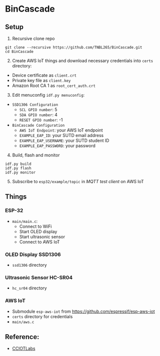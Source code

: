 # BinCascade

## Setup
1. Recursive clone repo
```shell
git clone --recursive https://github.com/TNBL265/BinCascade.git
cd BinCascade
```
2. Create AWS IoT things and download necessary credentials into `certs` directory:
- Device certificate as `client.crt`
- Private key file as `client.key`
- Amazon Root CA 1 as `root_cert_auth.crt`
3. Edit menuconfig `idf.py menuconfig`:
- `SSD1306 Configuration`
   - `SCL GPIO number`: 5
   - `SDA GPIO number`: 4
   - `RESET GPIO number`: -1
- `BinCascade Configuration`
  - `AWS IoT Endpoint`: your AWS IoT endpoint
  - `EXAMPLE_EAP_ID`: your SUTD email address
  - `EXAMPLE_EAP_USERNAME`: your SUTD student ID
  - `EXAMPLE_EAP_PASSWORD`: your password
4. Build, flash and monitor
```shell
idf.py build
idf.py flash
idf.py monitor
```
5. Subscribe to `esp32/example/topic` in _MQTT test client_ on AWS IoT
## Things
### ESP-32
- `main/main.c`:
  - Connect to WiFi
  - Start OLED display 
  - Start ultrasonic sensor
  - Connect to AWS IoT

### OLED Display SSD1306
- `ssd1306` directory

### Ultrasonic Sensor HC-SR04
- `hc_sr04` directory

### AWS IoT
- Submodule `esp-aws-iot` from https://github.com/espressif/esp-aws-iot
- `certs` directory for credentials
- `main/aws.c`

## Reference:
- [CCIOTLabs](https://github.com/TONYSKYZENG/CCIOTLabs)
